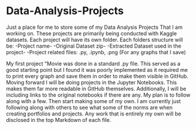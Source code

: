 # Data-Analysis-Projects
 Just a place for me to store some of my Data Analysis Projects That I am working on.
 These projects are primarily being conducted with Kaggle datasets. Each project will have its own folder. 
 Each folders structure will be:
    -Project name-
        -Original Dataset zip-
        -Extracted Dataset used in the project-
        -Project related files: .py, .ipynb, .png (For any graphs that I save)

My first project "Movie was done in a standard .py file. This served as a good starting point but I found it was poorly implemented as it required me to print every graph and save them in order to make them visible in GitHub. Moving forward I will be doing projects in the Jupyter Notebooks. This makes them far more readable in GitHub themselves. Additionally, I will be including links to the original notebooks if there are any. My plan is to follow along with a few. Then start making some of my own. I am currently just following along with others to see what some of the norms are when creating portfolios and projects. Any work that is entirely my own will be disclosed in the top Markdown of each file. 
